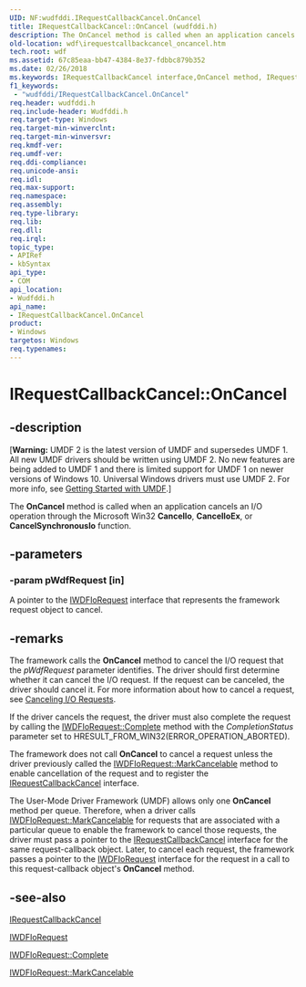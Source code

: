 ```yaml
---
UID: NF:wudfddi.IRequestCallbackCancel.OnCancel
title: IRequestCallbackCancel::OnCancel (wudfddi.h)
description: The OnCancel method is called when an application cancels an I/O operation through the Microsoft Win32 CancelIo, CancelIoEx, or CancelSynchronousIo function.
old-location: wdf\irequestcallbackcancel_oncancel.htm
tech.root: wdf
ms.assetid: 67c85eaa-bb47-4384-8e37-fdbbc879b352
ms.date: 02/26/2018
ms.keywords: IRequestCallbackCancel interface,OnCancel method, IRequestCallbackCancel.OnCancel, IRequestCallbackCancel::OnCancel, OnCancel, OnCancel method, OnCancel method,IRequestCallbackCancel interface, UMDFRequestObjectRef_bdb47237-28bf-4b07-9bcb-f8d029636d2d.xml, umdf.irequestcallbackcancel_oncancel, wdf.irequestcallbackcancel_oncancel, wudfddi/IRequestCallbackCancel::OnCancel
f1_keywords:
 - "wudfddi/IRequestCallbackCancel.OnCancel"
req.header: wudfddi.h
req.include-header: Wudfddi.h
req.target-type: Windows
req.target-min-winverclnt: 
req.target-min-winversvr: 
req.kmdf-ver: 
req.umdf-ver: 
req.ddi-compliance: 
req.unicode-ansi: 
req.idl: 
req.max-support: 
req.namespace: 
req.assembly: 
req.type-library: 
req.lib: 
req.dll: 
req.irql: 
topic_type:
- APIRef
- kbSyntax
api_type:
- COM
api_location:
- Wudfddi.h
api_name:
- IRequestCallbackCancel.OnCancel
product:
- Windows
targetos: Windows
req.typenames: 
---
```


# IRequestCallbackCancel::OnCancel


## -description


<p class="CCE_Message">[<b>Warning:</b> UMDF 2 is the latest version of UMDF and supersedes UMDF 1.  All new UMDF drivers should be written using UMDF 2.  No new features are being added to UMDF 1 and there is limited support for UMDF 1 on newer versions of Windows 10.  Universal Windows drivers must use UMDF 2.  For more info, see <a href="https://docs.microsoft.com/windows-hardware/drivers/wdf/getting-started-with-umdf-version-2">Getting Started with UMDF</a>.]

The <b>OnCancel</b> method is called when an application cancels an I/O operation through the Microsoft Win32 <b>CancelIo</b>, <b>CancelIoEx</b>, or <b>CancelSynchronousIo</b> function. 


## -parameters




### -param pWdfRequest [in]

A pointer to the <a href="https://docs.microsoft.com/windows-hardware/drivers/ddi/wudfddi/nn-wudfddi-iwdfiorequest">IWDFIoRequest</a> interface that represents the framework request object to cancel. 


## -remarks



The framework calls the <b>OnCancel</b> method to cancel the I/O request that the <i>pWdfRequest</i> parameter identifies. The driver should first determine whether it can cancel the I/O request. If the request can be canceled, the driver should cancel it. For more information about how to cancel a request, see <a href="https://docs.microsoft.com/windows-hardware/drivers/wdf/canceling-i-o-requests">Canceling I/O Requests</a>.

If the driver cancels the request, the driver must also complete the request by calling the <a href="https://docs.microsoft.com/windows-hardware/drivers/ddi/wudfddi/nf-wudfddi-iwdfiorequest-complete">IWDFIoRequest::Complete</a> method with the <i>CompletionStatus</i> parameter set to HRESULT_FROM_WIN32(ERROR_OPERATION_ABORTED). 

The framework does not call <b>OnCancel</b> to cancel a request unless the driver previously called the <a href="https://docs.microsoft.com/windows-hardware/drivers/ddi/wudfddi/nf-wudfddi-iwdfiorequest-markcancelable">IWDFIoRequest::MarkCancelable</a> method to enable cancellation of the request and to register the <a href="https://docs.microsoft.com/windows-hardware/drivers/ddi/wudfddi/nn-wudfddi-irequestcallbackcancel">IRequestCallbackCancel</a> interface.

The User-Mode Driver Framework (UMDF) allows only one <b>OnCancel</b> method per queue. Therefore, when a driver calls <a href="https://docs.microsoft.com/windows-hardware/drivers/ddi/wudfddi/nf-wudfddi-iwdfiorequest-markcancelable">IWDFIoRequest::MarkCancelable</a> for requests that are associated with a particular queue to enable the framework to cancel those requests, the driver must pass a pointer to the <a href="https://docs.microsoft.com/windows-hardware/drivers/ddi/wudfddi/nn-wudfddi-irequestcallbackcancel">IRequestCallbackCancel</a> interface for the same request-callback object. Later, to cancel each request, the framework passes a pointer to the <a href="https://docs.microsoft.com/windows-hardware/drivers/ddi/wudfddi/nn-wudfddi-iwdfiorequest">IWDFIoRequest</a> interface for the request in a call to this request-callback object's <b>OnCancel</b> method.




## -see-also




<a href="https://docs.microsoft.com/windows-hardware/drivers/ddi/wudfddi/nn-wudfddi-irequestcallbackcancel">IRequestCallbackCancel</a>



<a href="https://docs.microsoft.com/windows-hardware/drivers/ddi/wudfddi/nn-wudfddi-iwdfiorequest">IWDFIoRequest</a>



<a href="https://docs.microsoft.com/windows-hardware/drivers/ddi/wudfddi/nf-wudfddi-iwdfiorequest-complete">IWDFIoRequest::Complete</a>



<a href="https://docs.microsoft.com/windows-hardware/drivers/ddi/wudfddi/nf-wudfddi-iwdfiorequest-markcancelable">IWDFIoRequest::MarkCancelable</a>
 

 

